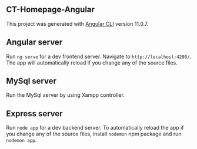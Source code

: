 ## CT-Homepage-Angular

This project was generated with [Angular CLI](https://github.com/angular/angular-cli) version 11.0.7.

## Angular server

Run `ng serve` for a dev frontend server. Navigate to `http://localhost:4200/`. The app will automatically reload if you change any of the source files.

## MySql server

Run the MySql server by using Xampp controller.

## Express server

Run `node app` for a dev backend server. To automatically reload the app if you change any of the source files, install `nodemon` npm package and run `nodemon app`.
  